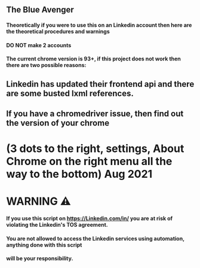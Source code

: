 ## The Blue Avenger

#### Theoretically if you were to use this on an Linkedin account then here are the theoretical procedures and warnings

#### DO NOT make 2 accounts

#### The current chrome version is 93+, if this project does not work then there are two possible reasons:
## Linkedin has updated their frontend api and there are some busted lxml references.
## If you have a chromedriver issue, then find out the version of your chrome 
# (3 dots to the right, settings, About Chrome on the right menu all the way to the bottom) Aug 2021


# WARNING :warning:

#### If you use this script on https://Linkedin.com/in/ you are at risk of violating the Linkedin's TOS agreement. 

#### You are not allowed to access the Linkedin services using automation, anything done with this script 

#### will be your responsibility. 

